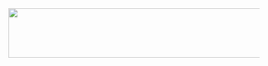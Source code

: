 <img src="https://github.com/itsmevichu/itsmevichu/assets/78495319/1d0e8612-b6cc-4852-8385-329c44d96222" width="900" height="100">
